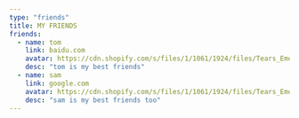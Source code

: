 ```yaml
---
type: "friends"
title: MY FRIENDS
friends:
  - name: tom
    link: baidu.com
    avatar: https://cdn.shopify.com/s/files/1/1061/1924/files/Tears_Emoji_Icon_2.png?11214052019865124406
    desc: "tom is my best friends"
  - name: sam
    link: google.com
    avatar: https://cdn.shopify.com/s/files/1/1061/1924/files/Tears_Emoji_Icon_2.png?11214052019865124406
    desc: "sam is my best friends too"
---
```

